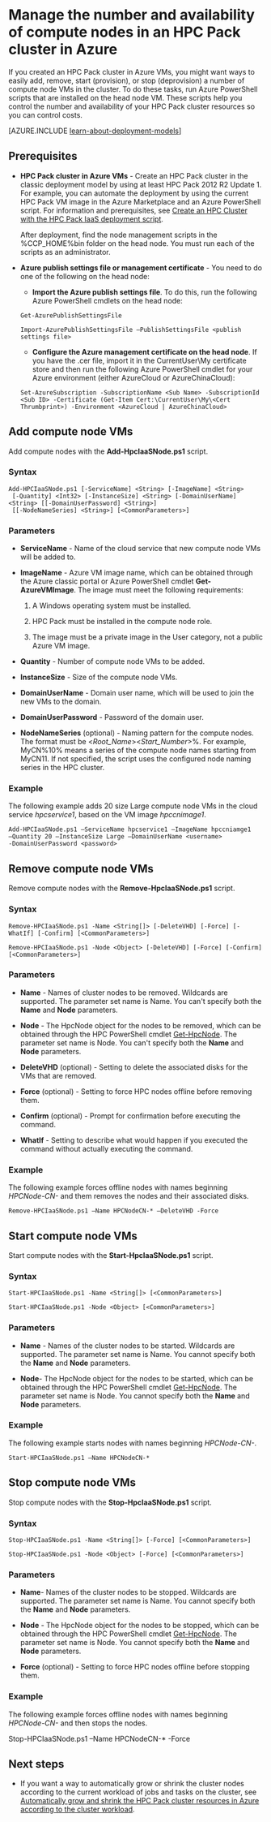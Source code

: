 <properties
 pageTitle="Manage HPC Pack cluster compute nodes | Microsoft Azure"
 description="Learn about PowerShell script tools to add, remove, start, and stop HPC Pack cluster compute nodes in Azure"
 services="virtual-machines-windows"
 documentationCenter=""
 authors="dlepow"
 manager="timlt"
 editor=""
 tags="azure-service-management,hpc-pack"/>
<tags
ms.service="virtual-machines-windows"
 ms.devlang="na"
 ms.topic="article"
 ms.tgt_pltfrm="vm-multiple"
 ms.workload="big-compute"
 ms.date="07/22/2016"
 ms.author="danlep"/>

# Manage the number and availability of compute nodes in an HPC Pack cluster in Azure

If you created an HPC Pack cluster in Azure VMs, you might want ways to easily add, remove,
start (provision), or stop (deprovision) a number of compute node VMs in the
cluster. To do these tasks, run Azure PowerShell scripts that are
installed on the head node VM. These scripts help you control the number
and availability of your HPC Pack cluster resources so you can control costs.

[AZURE.INCLUDE [learn-about-deployment-models](../../includes/learn-about-deployment-models-classic-include.md)]


## Prerequisites

* **HPC Pack cluster in Azure VMs** - Create an HPC Pack cluster in the classic deployment model by using at least HPC Pack 2012 R2 Update 1. For example, you can automate the deployment by using the current HPC Pack VM image in the Azure Marketplace and an Azure PowerShell script. For information and prerequisites, see [Create an HPC Cluster with the HPC Pack IaaS deployment script](virtual-machines-windows-classic-hpcpack-cluster-powershell-script.md).

    After deployment, find the node management scripts in the %CCP\_HOME%bin folder on the head node. You must run each of the scripts as an administrator.

* **Azure publish settings file or management certificate** - You need to do one of the following on the head node:

    * **Import the Azure publish settings file**. To do this, run the following Azure PowerShell cmdlets on the head node:

    ```
    Get-AzurePublishSettingsFile

    Import-AzurePublishSettingsFile –PublishSettingsFile <publish settings file>
    ```

    * **Configure the Azure management certificate on the head node**. If you have the .cer file, import it in the CurrentUser\My certificate store and then run the following Azure PowerShell cmdlet for your Azure environment (either AzureCloud or AzureChinaCloud):

    ```
    Set-AzureSubscription -SubscriptionName <Sub Name> -SubscriptionId <Sub ID> -Certificate (Get-Item Cert:\CurrentUser\My\<Cert Thrumbprint>) -Environment <AzureCloud | AzureChinaCloud>
    ```

## Add compute node VMs

Add compute nodes with the **Add-HpcIaaSNode.ps1** script.

### Syntax
```
Add-HPCIaaSNode.ps1 [-ServiceName] <String> [-ImageName] <String>
 [-Quantity] <Int32> [-InstanceSize] <String> [-DomainUserName] <String> [[-DomainUserPassword] <String>]
 [[-NodeNameSeries] <String>] [<CommonParameters>]

```
### Parameters

* **ServiceName** - Name of the cloud service that new compute node VMs will be added to.

* **ImageName** - Azure VM image name, which can be obtained through the Azure classic portal or Azure PowerShell cmdlet **Get-AzureVMImage**. The image must meet the following requirements:

    1. A Windows operating system must be installed.

    2. HPC Pack must be installed in the compute node role.

    3. The image must be a private image in the User category, not a public Azure VM image.

* **Quantity** - Number of compute node VMs to be added.

* **InstanceSize** - Size of the compute node VMs.

* **DomainUserName** - Domain user name, which will be used to join the new VMs to the domain.

* **DomainUserPassword** - Password of the domain user.

* **NodeNameSeries** (optional) - Naming pattern for the compute nodes. The format must be &lt;*Root\_Name*&gt;&lt;*Start\_Number*&gt;%. For example, MyCN%10% means a series of the compute node names starting from MyCN11. If not specified, the script uses the configured node naming series in the HPC cluster.

### Example

The following example adds 20 size Large compute node VMs in the cloud
service *hpcservice1*, based on the VM image *hpccnimage1*.

```
Add-HPCIaaSNode.ps1 –ServiceName hpcservice1 –ImageName hpccniamge1
–Quantity 20 –InstanceSize Large –DomainUserName <username>
-DomainUserPassword <password>
```


## Remove compute node VMs

Remove compute nodes with the **Remove-HpcIaaSNode.ps1** script.

### Syntax

```
Remove-HPCIaaSNode.ps1 -Name <String[]> [-DeleteVHD] [-Force] [-WhatIf] [-Confirm] [<CommonParameters>]

Remove-HPCIaaSNode.ps1 -Node <Object> [-DeleteVHD] [-Force] [-Confirm] [<CommonParameters>]
```

### Parameters

* **Name** - Names of cluster nodes to be removed. Wildcards are supported. The parameter set name is Name. You can't specify both the **Name** and **Node** parameters.

* **Node** - The HpcNode object for the nodes to be removed, which can be obtained through the HPC PowerShell cmdlet [Get-HpcNode](https://technet.microsoft.com/library/dn887927.aspx). The parameter set name is Node. You can't specify both the **Name** and **Node** parameters.

* **DeleteVHD** (optional) - Setting to delete the associated disks for the VMs that are removed.

* **Force** (optional) - Setting to force HPC nodes offline before removing them.

* **Confirm** (optional) - Prompt for confirmation before executing the command.

* **WhatIf** - Setting to describe what would happen if you executed the command without actually executing the command.

### Example

The following example forces offline nodes with names beginning
*HPCNode-CN-* and them removes the nodes and their associated disks.

```
Remove-HPCIaaSNode.ps1 –Name HPCNodeCN-* –DeleteVHD -Force
```

## Start compute node VMs

Start compute nodes with the **Start-HpcIaaSNode.ps1** script.

### Syntax

```
Start-HPCIaaSNode.ps1 -Name <String[]> [<CommonParameters>]

Start-HPCIaaSNode.ps1 -Node <Object> [<CommonParameters>]
```
### Parameters

* **Name** - Names of the cluster nodes to be started. Wildcards are supported. The parameter set name is Name. You cannot specify both the **Name** and **Node** parameters.

* **Node**- The HpcNode object for the nodes to be started, which can be obtained through the HPC PowerShell cmdlet [Get-HpcNode](https://technet.microsoft.com/library/dn887927.aspx). The parameter set name is Node. You cannot specify both the **Name** and **Node** parameters.

### Example

The following example starts nodes with names beginning *HPCNode-CN-*.

```
Start-HPCIaaSNode.ps1 –Name HPCNodeCN-*
```

## Stop compute node VMs

Stop compute nodes with the **Stop-HpcIaaSNode.ps1** script.

### Syntax

```
Stop-HPCIaaSNode.ps1 -Name <String[]> [-Force] [<CommonParameters>]

Stop-HPCIaaSNode.ps1 -Node <Object> [-Force] [<CommonParameters>]
```

### Parameters


* **Name**- Names of the cluster nodes to be stopped. Wildcards are supported. The parameter set name is Name. You cannot specify both the **Name** and **Node** parameters.

* **Node** - The HpcNode object for the nodes to be stopped, which can be obtained through the HPC PowerShell cmdlet [Get-HpcNode](https://technet.microsoft.com/library/dn887927.aspx). The parameter set name is Node. You cannot specify both the **Name** and **Node** parameters.

* **Force** (optional) - Setting to force HPC nodes offline before stopping them.

### Example

The following example forces offline nodes with names beginning
*HPCNode-CN-* and then stops the nodes.

Stop-HPCIaaSNode.ps1 –Name HPCNodeCN-* -Force

## Next steps

* If you want a way to automatically grow or shrink the cluster nodes according to
the current workload of jobs and tasks on the cluster, see [Automatically grow and shrink the HPC Pack cluster resources in Azure according to the cluster workload](virtual-machines-windows-classic-hpcpack-cluster-node-autogrowshrink.md).
